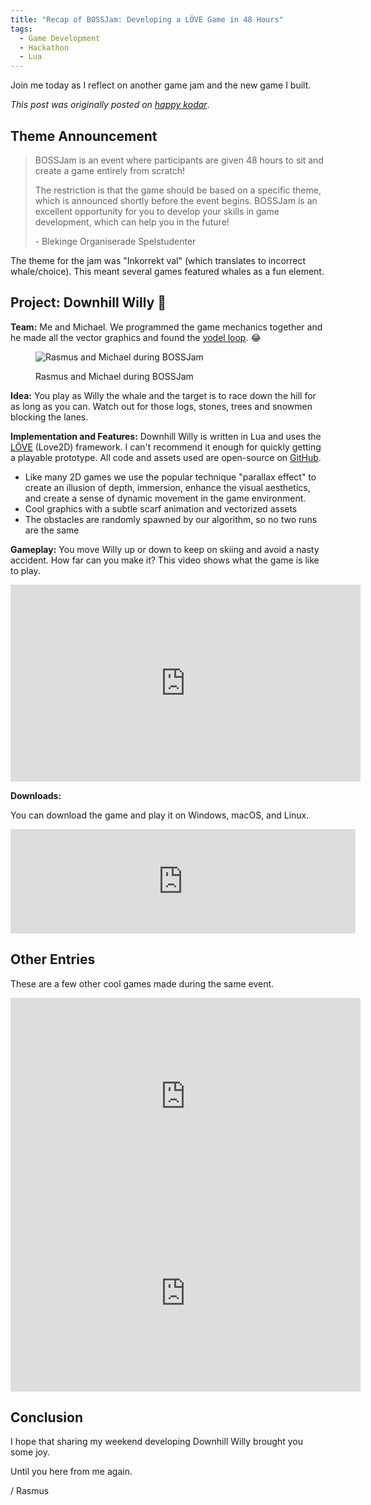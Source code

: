 ```yaml
---
title: "Recap of BOSSJam: Developing a LÖVE Game in 48 Hours"
tags:
  - Game Development
  - Hackathon
  - Lua
---
```


Join me today as I reflect on another game jam and the new game I built.

<!--more-->

*This post was originally posted on [happy kodar](https://happykodar.blogspot.com/2014/07/en-inkorrekt-val-pa-skidor.html)*.

## Theme Announcement

> BOSSJam is an event where participants are given 48 hours to sit and create a game entirely from scratch!
>
> The restriction is that the game should be based on a specific theme, which is announced shortly before the event begins. BOSSJam is an excellent opportunity for you to develop your skills in game development, which can help you in the future!
>
> \- Blekinge Organiserade Spelstudenter

The theme for the jam was "Inkorrekt val" (which translates to incorrect whale/choice). This meant several games featured whales as a fun element.

## Project: Downhill Willy 🐋

**Team:** Me and Michael. We programmed the game mechanics together and he made all the vector graphics and found the [yodel loop](https://youtu.be/oZwo-ui37rQ?si=NYCd36u4oIezswYX&t=28). 😂

<figure>

  ![Rasmus and Michael during BOSSJam](/img/rasmus/me-and-mike-regular.webp)
  <figcaption>Rasmus and Michael during BOSSJam</figcaption>
</figure>

**Idea:** You play as Willy the whale and the target is to race down the hill for as long as you can. Watch out for those logs, stones, trees and snowmen blocking the lanes.

**Implementation and Features:** Downhill Willy is written in Lua and uses the [LÖVE](https://www.love2d.org/) (Love2D) framework. I can't recommend it enough for quickly getting a playable prototype. All code and assets used are open-source on [GitHub](https://github.com/HappyStinson/downhill-willy).

- Like many 2D games we use the popular technique "parallax effect" to create an illusion of depth, immersion, enhance the visual aesthetics, and create a sense of dynamic movement in the game environment.
- Cool graphics with a subtle scarf animation and vectorized assets
- The obstacles are randomly spawned by our algorithm, so no two runs are the same

**Gameplay:** You move Willy up or down to keep on skiing and avoid a nasty accident. How far can you make it? This video shows what the game is like to play.

<iframe width="560" height="315" src="https://www.youtube.com/embed/TyWreu4zX1c?si=Q8E92gUpJfLCxd9W" title="YouTube video player" frameborder="0" allow="accelerometer; autoplay; clipboard-write; encrypted-media; gyroscope; picture-in-picture; web-share" allowfullscreen></iframe>

**Downloads:**

You can download the game and play it on Windows, macOS, and Linux.

<iframe frameborder="0" src="https://itch.io/embed/52605" width="552" height="167"></iframe>

## Other Entries

These are a few other cool games made during the same event.

<iframe width="560" height="315" src="https://www.youtube.com/embed/jPTSsrDcEZs?si=lQwK3nscZCtxBTOJ" title="YouTube video player" frameborder="0" allow="accelerometer; autoplay; clipboard-write; encrypted-media; gyroscope; picture-in-picture; web-share" allowfullscreen></iframe>

<iframe width="560" height="315" src="https://www.youtube.com/embed/e_FFYaBpCJE?si=_bE1IMt6ToVg24bS" title="YouTube video player" frameborder="0" allow="accelerometer; autoplay; clipboard-write; encrypted-media; gyroscope; picture-in-picture; web-share" allowfullscreen></iframe>

## Conclusion

I hope that sharing my weekend developing Downhill Willy brought you some joy.

Until you here from me again.

/ Rasmus
